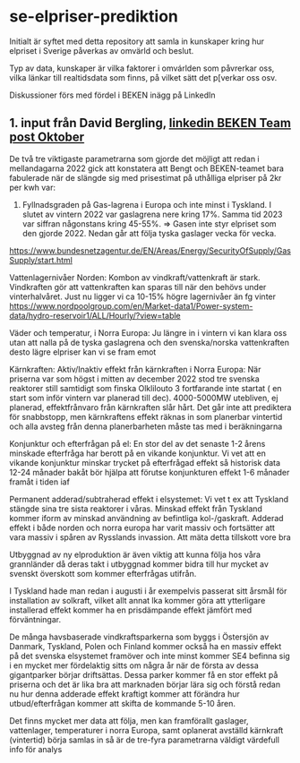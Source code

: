 # se-elpriser-prediktion
Initialt är syftet med detta repository att samla in kunskaper kring hur elpriset i Sverige påverkas av omvärld och beslut.

Typ av data, kunskaper är vilka faktorer i omvárlden som påvrerkar oss, vilka länkar till realtidsdata som finns, på vilket sätt det p[verkar oss osv.

Diskussioner förs med fördel i BEKEN inägg på LinkedIn


## 1. input från David Bergling, [linkedin BEKEN Team post Oktober](https://www.linkedin.com/posts/beken-team_folkbildningsinl%C3%A4gg-120-nordisk-prisj%C3%A4mf%C3%B6relse-activity-7121501632382574592-8A5D)


De två tre viktigaste parametrarna som gjorde det möjligt att redan i mellandagarna 2022 gick att konstatera att Bengt och BEKEN-teamet bara fabulerade när de slängde sig med prisestimat på uthålliga elpriser på 2kr per kwh var:

1. Fyllnadsgraden på Gas-lagrena i Europa och inte minst i Tyskland. I slutet av vintern 2022 var gaslagrena nere kring 17%. Samma tid 2023 var siffran någonstans kring 45-55%. => Gasen inte styr elpriset som den gjorde 2022. Nedan går att följa tyska gaslager vecka för vecka.

https://www.bundesnetzagentur.de/EN/Areas/Energy/SecurityOfSupply/GasSupply/start.html

Vattenlagernivåer Norden:
Kombon av vindkraft/vattenkraft är stark. Vindkraften gör att vattenkraften kan sparas till när den behövs under vinterhalvåret.
Just nu ligger vi ca 10-15% högre lagernivåer än fg vinter
https://www.nordpoolgroup.com/en/Market-data1/Power-system-data/hydro-reservoir1/ALL/Hourly/?view=table

Väder och temperatur, i Norra Europa:
Ju längre in i vintern vi kan klara oss utan att nalla på de tyska gaslagrena och den svenska/norska vattenkraften desto lägre elpriser kan vi se fram emot

Kärnkraften: Aktiv/Inaktiv effekt från kärnkraften i Norra Europa:
När priserna var som högst i mitten av december 2022 stod tre svenska reaktorer still samtidigt som finska Olklilouto 3 fortfarande inte startat ( en start som inför vintern var planerad till dec). 4000-5000MW utebliven, ej planerad, effektfrånvaro från kärnkraften slår hårt. Det går inte att prediktera för snabbstopp, men kärnkraftens effekt räknas in som planerbar vintertid och alla avsteg från denna planerbarheten måste tas med i beräkningarna

Konjunktur och efterfrågan på el:
En stor del av det senaste 1-2 årens minskade efterfråga har berott på en vikande konjunktur. Vi vet att en vikande konjunktur minskar trycket på efterfrågad effekt så historisk data 12-24 månader bakåt bör hjälpa att förutse konjunkturen effekt 1-6 månader framåt i tiden iaf

Permanent adderad/subtraherad effekt i elsystemet:
Vi vet t ex att Tyskland stängde sina tre sista reaktorer i våras. Minskad effekt från Tyskland kommer iform av minskad användning av befintliga kol-/gaskraft. Adderad effekt i både norden och norra europa har varit massiv och fortsätter att vara massiv i spåren av Rysslands invassion. Att mäta detta tillskott vore bra

Utbyggnad av ny elproduktion är även viktig att kunna följa hos våra grannländer då deras takt i utbyggnad kommer bidra till hur mycket av svenskt överskott som kommer efterfrågas utifrån.

I Tyskland hade man redan i augusti i år exempelvis passerat sitt årsmål för installation av solkraft, vilket allt annat lka kommer göra att ytterligare installerad effekt kommer ha en prisdämpande effekt jämfört med förväntningar. 

De många havsbaserade vindkraftsparkerna som byggs i Östersjön av Danmark, Tyskland, Polen och Finland kommer också ha en massiv effekt på det svenska elsystemet framöver och inte minst kommer SE4 befinna sig i en mycket mer fördelaktig sitts om några år när de första av dessa gigantparker börjar driftsättas. Dessa parker kommer få en stor effekt på priserna och det är lika bra att marknaden börjar lära sig och förstå redan nu hur denna adderade effekt kraftigt kommer att förändra hur utbud/efterfrågan kommer att skifta de kommande 5-10 åren.

Det finns mycket mer data att följa, men kan framförallt gaslager, vattenlager, temperaturer i norra Europa, samt oplanerat avställd kärnkraft (vintertid) börja samlas in så är de tre-fyra parametrarna väldigt värdefull info för analys 
